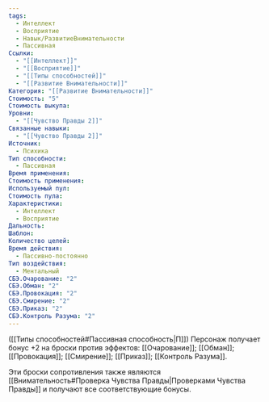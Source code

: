 ```yaml
---
tags:
  - Интеллект
  - Восприятие
  - Навык/РазвитиеВнимательности
  - Пассивная
Ссылки:
  - "[[Интеллект]]"
  - "[[Восприятие]]"
  - "[[Типы способностей]]"
  - "[[Развитие Внимательности]]"
Категория: "[[Развитие Внимательности]]"
Стоимость: "5"
Стоимость выкупа: 
Уровни:
  - "[[Чувство Правды 2]]"
Связанные навыки:
  - "[[Чувство Правды 2]]"
Источник:
  - Психика
Тип способности:
  - Пассивная
Время применения: 
Стоимость применения: 
Используемый пул: 
Стоимость пула: 
Характеристики:
  - Интеллект
  - Восприятие
Дальность: 
Шаблон: 
Количество целей: 
Время действия:
  - Пассивно-постоянно
Тип воздействия:
  - Ментальный
СБЭ.Очарование: "2"
СБЭ.Обман: "2"
СБЭ.Провокация: "2"
СБЭ.Смирение: "2"
СБЭ.Приказ: "2"
СБЭ.Контроль Разума: "2"
---
```

([[Типы способностей#Пассивная способность|П]]) Персонаж получает бонус +2 на броски против эффектов: [[Очарование]]; [[Обман]]; [[Провокация]]; [[Смирение]]; [[Приказ]]; [[Контроль Разума]]. 

Эти броски сопротивления также являются [[Внимательность#Проверка Чувства Правды|Проверками Чувства Правды]] и получают все соответствующие бонусы. 